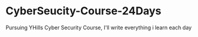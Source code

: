 # CyberSeucity-Course-24Days
Pursuing YHills Cyber Security Course, I'll write everything i learn each day

